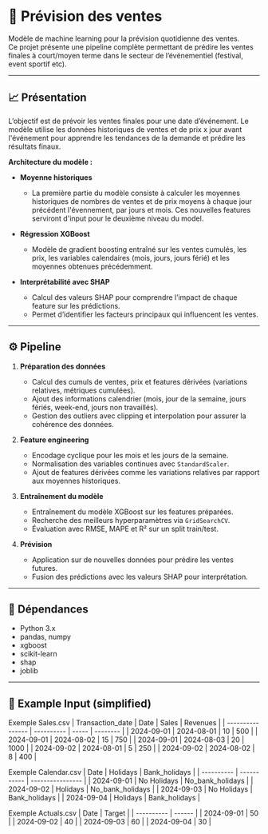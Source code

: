 # 🧠 Prévision des ventes  

Modèle de machine learning pour la prévision quotidienne des ventes.  
Ce projet présente une pipeline complète permettant de prédire les ventes finales à court/moyen terme dans le secteur de l’événementiel (festival, event sportif etc).  

---

## 📈 Présentation  

L’objectif est de prévoir les ventes finales pour une date d’événement. Le modèle utilise les données historiques de ventes et de prix x jour avant l'événement pour apprendre les tendances de la demande et prédire les résultats finaux.  

**Architecture du modèle :**  

- **Moyenne historiques**
  - La première partie du modèle consiste à calculer les moyennes historiques de nombres de ventes et de prix moyens à chaque jour précédent l'évennement, par jours et mois. Ces nouvelles features serviront d'input pour le deuxième niveau du model. 

- **Régression XGBoost**  
  - Modèle de gradient boosting entraîné sur les ventes cumulés, les prix, les variables calendaires (mois, jours, jours férié) et les moyennes obtenues précédemment.  

- **Interprétabilité avec SHAP**  
  - Calcul des valeurs SHAP pour comprendre l’impact de chaque feature sur les prédictions.  
  - Permet d’identifier les facteurs principaux qui influencent les ventes.  

---

## ⚙️ Pipeline  

1. **Préparation des données**  
   - Calcul des cumuls de ventes, prix et features dérivées (variations relatives, métriques cumulées).  
   - Ajout des informations calendrier (mois, jour de la semaine, jours fériés, week-end, jours non travaillés).  
   - Gestion des outliers avec clipping et interpolation pour assurer la cohérence des données.  

2. **Feature engineering**
   - Encodage cyclique pour les mois et les jours de la semaine.  
   - Normalisation des variables continues avec `StandardScaler`.  
   - Ajout de features dérivées comme les variations relatives par rapport aux moyennes historiques.  

4. **Entraînement du modèle**  
   - Entraînement du modèle XGBoost sur les features préparées.  
   - Recherche des meilleurs hyperparamètres via `GridSearchCV`.  
   - Évaluation avec RMSE, MAPE et R² sur un split train/test.  

5. **Prévision**  
   - Application sur de nouvelles données pour prédire les ventes futures.  
   - Fusion des prédictions avec les valeurs SHAP pour interprétation.  

---

## 🔧 Dépendances  

- Python 3.x  
- pandas, numpy  
- xgboost  
- scikit-learn  
- shap  
- joblib  

---


## 🧩 Example Input (simplified)

Exemple Sales.csv
| Transaction_date | Date       | Sales | Revenues |
| ---------------- | ---------- | ----- | -------- |
| 2024-09-01       | 2024-08-01 | 10    | 500      |
| 2024-09-01       | 2024-08-02 | 15    | 750      |
| 2024-09-01       | 2024-08-03 | 20    | 1000     |
| 2024-09-02       | 2024-08-01 | 5     | 250      |
| 2024-09-02       | 2024-08-02 | 8     | 400      |


Exemple Calendar.csv 
| Date       | Holidays    | Bank_holidays    |
| ---------- | ----------- | ---------------- |
| 2024-09-01 | No Holidays | No_bank_holidays |
| 2024-09-02 | Holidays    | No_bank_holidays |
| 2024-09-03 | No Holidays | Bank_holidays    |
| 2024-09-04 | Holidays    | Bank_holidays    |


Exemple Actuals.csv
| Date       | Target |
| ---------- | ------ |
| 2024-09-01 | 50     |
| 2024-09-02 | 40     |
| 2024-09-03 | 60     |
| 2024-09-04 | 30     |


